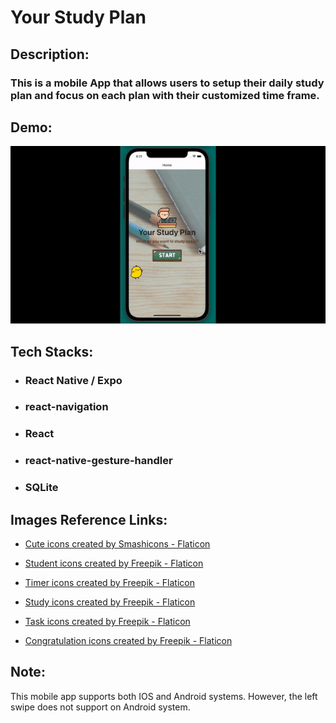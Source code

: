 # Your Study Plan

## Description: ##

### This is a mobile App that allows users to setup their daily study plan and focus on each plan with their customized time frame.

## Demo:

![demo-gif](./assets/demo.gif)

## Tech Stacks:

- ### React Native / Expo

- ### react-navigation

- ### React

- ### react-native-gesture-handler

- ### SQLite

## Images Reference Links:

- <a href="https://www.flaticon.com/free-icons/cute" title="cute icons">Cute icons created by Smashicons - Flaticon</a>

- <a href="https://www.flaticon.com/free-icons/student" title="student icons">Student icons created by Freepik - Flaticon</a>

- <a href="https://www.flaticon.com/free-icons/timer" title="timer icons">Timer icons created by Freepik - Flaticon</a>

- <a href="https://www.flaticon.com/free-icons/study" title="study icons">Study icons created by Freepik - Flaticon</a>

- <a href="https://www.flaticon.com/free-icons/task" title="task icons">Task icons created by Freepik - Flaticon</a>

- <a href="https://www.flaticon.com/free-icons/congratulation" title="congratulation icons">Congratulation icons created by Freepik - Flaticon</a>

## Note:

This mobile app supports both IOS and Android systems. However, the left swipe does not support on Android system.
